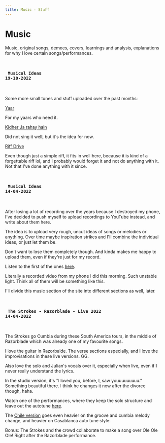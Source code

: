 ```yaml
---
title: Music - Stuff
---
```


# Music

<div id="start" class="section">

Music, original songs, demoes, covers, learnings and analysis, explanations for why I love certain songs/performances.

</div>

<section id="Musical Ideas">

<pre> <h4> Musical Ideas
19-10-2022 </h4> </pre>

Some more small tunes and stuff uploaded over the past months:

[Yaar](https://youtu.be/QcWIrI5A0bs "Yaar")

For my yaars who need it.

[Kidher Ja rahay hain](https://youtu.be/msTROBQTfqY "Kidher Ja rahay hain")

Did not sing it well, but it's the idea for now.

[Riff Drive](https://youtu.be/h4BABGtDuKo "Riff Drive")

Even though just a simple riff, it fits in well here, because it is kind of a forgettable riff lol, and I probably would forget it and not do anything with it.
Not that I've done anything with it since.

</section>


<section id="Musical Ideas">

<pre> <h4> Musical Ideas
14-04-2022 </h4> </pre>

After losing a lot of recording over the years because I destroyed my phone, I've decided to push myself to upload recordings to YouTube instead, and write about them here.

The idea is to upload very rough, uncut ideas of songs or melodies or anything. Over time maybe inspiration strikes and I'll combine the individual ideas, or just let them be.

Don't want to lose them completely though. And kinda makes me happy to upload them, even if they're just for my record.

Listen to the first of the ones [here](https://www.youtube.com/watch?v=toNJTKFqprs "Morning A01"). 

Literally a recorded video from my phone I did this morning. Such unstable light. Think all of them will be something like this.

I'll divide this music section of the site into different sections as well, later.

</section>

<section id="StrokesRazorblade">

<pre> <h4> The Strokes - Razorblade - Live 2022
14-04-2022 </h4> </pre>

The Strokes go Cumbia during these South America tours, in the middle of Razorblade which was already one of my favourite songs. 

I love the guitar in Razorbalde. The verse sections especially, and I love the improvisations in these live versions. GG.

Also love the solo and Julian's vocals over it, especially when live, even if I never really understand the lyrics.

In the studio version, it's "I loved you, before, I, saw youuuuuuuuu." Something beautiful there. I think he changes it now after the divorce though, haha.

Watch one of the performances, where they keep the solo structure and leave out the autotune [here](https://www.youtube.com/watch?v=oPWspGwb7JE "Razorblade live").

The [Chile version](https://youtu.be/YSfmJvLpF7U?t=2771 "Razorblade live") goes even heavier on the groove and cumbia melody change, and heavier on Casablanca auto tune style. 

Bonus: The Strokes and the crowd collaborate to make a song over Ole Ole Ole! Right after the Razorblade performance.

</section>